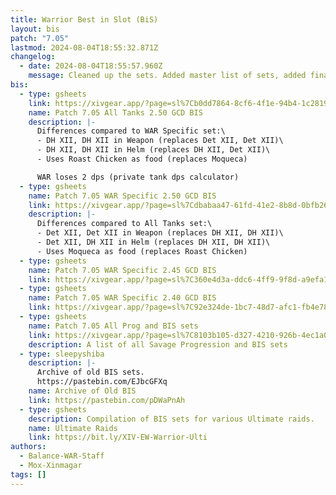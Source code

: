 ```yaml
---
title: Warrior Best in Slot (BiS)
layout: bis
patch: "7.05"
lastmod: 2024-08-04T18:55:32.871Z
changelog:
  - date: 2024-08-04T18:55:57.960Z
    message: Cleaned up the sets. Added master list of sets, added final bis sets.
bis:
  - type: gsheets
    link: https://xivgear.app/?page=sl%7Cb0dd7864-8cf6-4f1e-94b4-1c2819258c87&
    name: Patch 7.05 All Tanks 2.50 GCD BIS
    description: |-
      Differences compared to WAR Specific set:\
      - DH XII, DH XII in Weapon (replaces Det XII, Det XII)\
      - DH XII, DH XII in Helm (replaces DH XII, Det XII)\
      - Uses Roast Chicken as food (replaces Moqueca)

      WAR loses 2 dps (private tank dps calculator)
  - type: gsheets
    name: Patch 7.05 WAR Specific 2.50 GCD BIS
    link: https://xivgear.app/?page=sl%7Cdbabaa47-61fd-41e2-8b8d-0bfb267bd631&
    description: |-
      Differences compared to All Tanks set:\
      - Det XII, Det XII in Weapon (replaces DH XII, DH XII)\
      - Det XII, DH XII in Helm (replaces DH XII, DH XII)\
      - Uses Moqueca as food (replaces Roast Chicken)
  - type: gsheets
    name: Patch 7.05 WAR Specific 2.45 GCD BIS
    link: https://xivgear.app/?page=sl%7C360e4d3a-ddc6-4ff9-9f8d-a9efa1f2718e&
  - type: gsheets
    name: Patch 7.05 WAR Specific 2.40 GCD BIS
    link: https://xivgear.app/?page=sl%7C92e324de-1bc7-48d7-afc1-fb4e784684dc&
  - type: gsheets
    name: Patch 7.05 All Prog and BIS sets
    link: https://xivgear.app/?page=sl%7C8103b105-d327-4210-926b-4ec1a0fa1f3a&
    description: A list of all Savage Progression and BIS sets
  - type: sleepyshiba
    description: |-
      Archive of old BIS sets.
      https://pastebin.com/EJbcGFXq
    name: Archive of Old BIS
    link: https://pastebin.com/pDWaPnAh
  - type: gsheets
    description: Compilation of BIS sets for various Ultimate raids.
    name: Ultimate Raids
    link: https://bit.ly/XIV-EW-Warrior-Ulti
authors:
  - Balance-WAR-Staff
  - Mox-Xinmagar
tags: []
---
```

